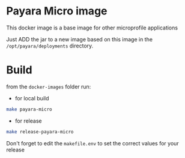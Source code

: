 # Payara Micro image

This docker image is a base image for other microprofile applications

Just ADD the jar to a new image based on this image in the `/opt/payara/deployments`
directory.


# Build

from the `docker-images` folder run:

* for local build

```bash
make payara-micro
```

* for release

```bash
make release-payara-micro
```

Don't forget to edit the `makefile.env` to set the correct values for your release
